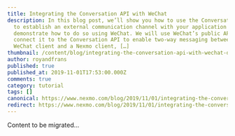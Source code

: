 ```yaml
---
title: Integrating the Conversation API with WeChat
description: In this blog post, we’ll show you how to use the Conversation API
  to establish an external communication channel with your application and
  demonstrate how to do so using WeChat. We will use WeChat’s public API and
  connect it to the Conversation API to enable two-way messaging between a
  WeChat client and a Nexmo client, […]
thumbnail: /content/blog/integrating-the-conversation-api-with-wechat-dr/E_WeChat-Conversation-API_1200x600-1.png
author: royandfrans
published: true
published_at: 2019-11-01T17:53:00.000Z
comments: true
category: tutorial
tags: []
canonical: https://www.nexmo.com/blog/2019/11/01/integrating-the-conversation-api-with-wechat-dr
redirect: https://www.nexmo.com/blog/2019/11/01/integrating-the-conversation-api-with-wechat-dr
---
```


Content to be migrated...
